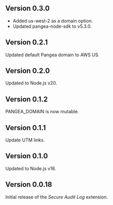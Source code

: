 ## Version 0.3.0

- Added us-west-2 as a domain option.
- Updated pangea-node-sdk to v5.3.0.

## Version 0.2.1

Updated default Pangea domain to AWS US.

## Version 0.2.0

Updated to Node.js v20.

## Version 0.1.2

PANGEA_DOMAIN is now mutable.

## Version 0.1.1

Update UTM links.

## Version 0.1.0

Updated to Node.js v18.

## Version 0.0.18

Initial release of the _Secure Audit Log_ extension.
